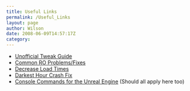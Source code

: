 ```yaml
---
title: Useful Links
permalink: /Useful_Links
layout: page
author: Wilson
date: 2008-06-09T14:57:17Z
category: 
---
```

  - [Unofficial Tweak
    Guide](http://www.redorchestragame.com/forum/showthread.php?t=10701)
  - [Common RO
    Problems/Fixes](http://www.redorchestragame.com/forum/showthread.php?t=7282)
  - [Decrease Load
    Times](http://www.redorchestragame.com/forum/showthread.php?t=11052)
  - [Darkest Hour Crash Fix](http://29th.org/crashfix)
  - [Console Commands for the Unreal
    Engine](http://www.planetunreal.com/da/2/help/UnrealTournament2004ConsoleCommands.asp)
    (Should all apply here too)

